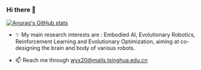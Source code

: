 ### Hi there 👋

<!-- ![GitHub stats](https://github-readme-stats.vercel.app/api?username=Yuxing-Wang-THU&count_private=true&bg_color=50,e96123,904e98&title_color=fff&text_color=fff&icon_color=79ff97&show_icons=true) -->

[![Anurag's GitHub stats](https://github-readme-stats.vercel.app/api?username=Yuxing-Wang-THU)](https://github.com/anuraghazra/github-readme-stats)

- ✨ My main research interests are : Embodied AI, Evolutionary Robotics, Reinforcement Learning and Evolutionary Optimization, aiming at co-designing the brain and body of various robots. 

- 📫 Reach me through wyx20@mails.tsinghua.edu.cn
